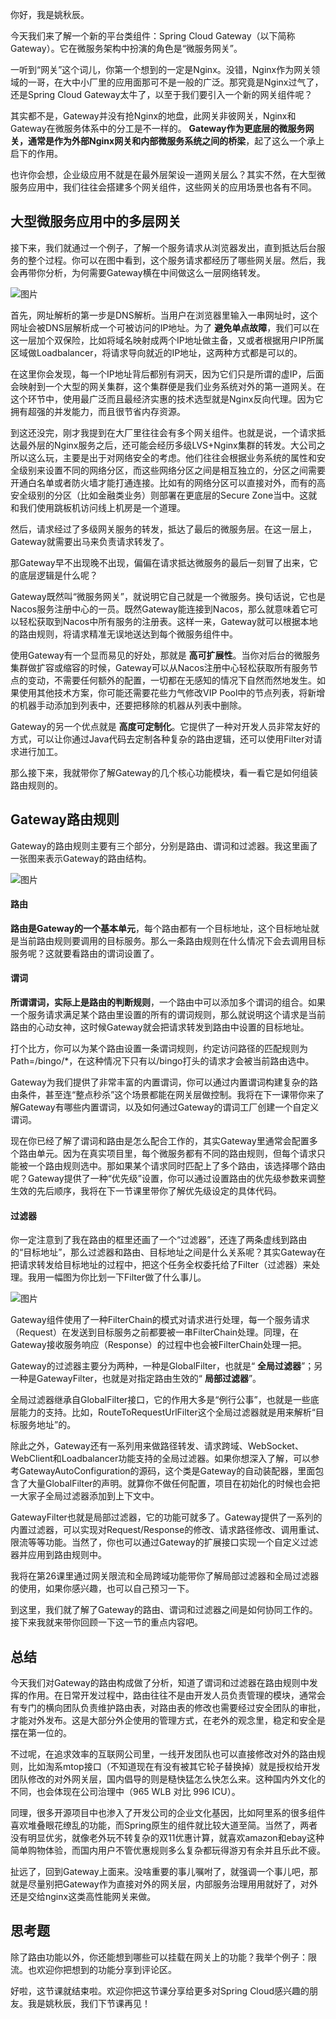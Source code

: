 你好，我是姚秋辰。

今天我们来了解一个新的平台类组件：Spring Cloud Gateway（以下简称Gateway）。它在微服务架构中扮演的角色是“微服务网关”。

一听到“网关”这个词儿，你第一个想到的一定是Nginx。没错，Nginx作为网关领域的一哥，在大中小厂里的应用面那可不是一般的广泛。那究竟是Nginx过气了，还是Spring Cloud Gateway太牛了，以至于我们要引入一个新的网关组件呢？

其实都不是，Gateway并没有抢Nginx的地盘，此网关非彼网关，Nginx和Gateway在微服务体系中的分工是不一样的。 **Gateway作为更底层的微服务网关，通常是作为外部Nginx网关和内部微服务系统之间的桥梁**，起了这么一个承上启下的作用。

也许你会想，企业级应用不就是在最外层架设一道网关层么？其实不然，在大型微服务应用中，我们往往会搭建多个网关组件，这些网关的应用场景也各有不同。

## 大型微服务应用中的多层网关

接下来，我们就通过一个例子，了解一个服务请求从浏览器发出，直到抵达后台服务的整个过程。你可以在图中看到，这个服务请求都经历了哪些网关层。然后，我会再带你分析，为何需要Gateway横在中间做这么一层网络转发。

![图片](https://static001.geekbang.org/resource/image/cc/b2/cc4f0cf5d8e54e685f5060750fafb1b2.jpg?wh=1920x1176)

首先，网址解析的第一步是DNS解析。当用户在浏览器里输入一串网址时，这个网址会被DNS层解析成一个可被访问的IP地址。为了 **避免单点故障**，我们可以在这一层加个双保险，比如将域名映射成两个IP地址做主备，又或者根据用户IP所属区域做Loadbalancer，将请求导向就近的IP地址，这两种方式都是可以的。

在这里你会发现，每一个IP地址背后都别有洞天，因为它们只是所谓的虚IP，后面会映射到一个大型的网关集群，这个集群便是我们业务系统对外的第一道网关。在这个环节中，使用最广泛而且最经济实惠的技术选型就是Nginx反向代理。因为它拥有超强的并发能力，而且很节省内存资源。

到这还没完，刚才我提到在大厂里往往会有多个网关组件。也就是说，一个请求抵达最外层的Nginx服务之后，还可能会经历多级LVS+Nginx集群的转发。大公司之所以这么玩，主要是出于对网络安全的考虑。他们往往会根据业务系统的属性和安全级别来设置不同的网络分区，而这些网络分区之间是相互独立的，分区之间需要开通白名单或者防火墙才能打通连接。比如有的网络分区可以直接对外，而有的高安全级别的分区（比如金融类业务）则部署在更底层的Secure Zone当中。这就和我们使用跳板机访问线上机房是一个道理。

然后，请求经过了多级网关服务的转发，抵达了最后的微服务层。在这一层上，Gateway就需要出马来负责请求转发了。

那Gateway早不出现晚不出现，偏偏在请求抵达微服务的最后一刻冒了出来，它的底层逻辑是什么呢？

Gateway既然叫“微服务网关”，就说明它自己就是一个微服务。换句话说，它也是Nacos服务注册中心的一员。既然Gateway能连接到Nacos，那么就意味着它可以轻松获取到Nacos中所有服务的注册表。这样一来，Gateway就可以根据本地的路由规则，将请求精准无误地送达到每个微服务组件中。

使用Gateway有一个显而易见的好处，那就是 **高可扩展性**。当你对后台的微服务集群做扩容或缩容的时候，Gateway可以从Nacos注册中心轻松获取所有服务节点的变动，不需要任何额外的配置，一切都在无感知的情况下自然而然地发生。如果使用其他技术方案，你可能还需要花些力气修改VIP Pool中的节点列表，将新增的机器手动添加到列表中，还要把移除的机器从列表中删除。

Gateway的另一个优点就是 **高度可定制化**。它提供了一种对开发人员非常友好的方式，可以让你通过Java代码去定制各种复杂的路由逻辑，还可以使用Filter对请求进行加工。

那么接下来，我就带你了解Gateway的几个核心功能模块，看一看它是如何组装路由规则的。

## Gateway路由规则

Gateway的路由规则主要有三个部分，分别是路由、谓词和过滤器。我这里画了一张图来表示Gateway的路由结构。

![图片](https://static001.geekbang.org/resource/image/9a/d2/9acbdyy94fa0415700f465df3b6558d2.jpg?wh=1920x937)

#### 路由

**路由是Gateway的一个基本单元**，每个路由都有一个目标地址，这个目标地址就是当前路由规则要调用的目标服务。那么一条路由规则在什么情况下会去调用目标服务呢？这就要看路由的谓词设置了。

#### 谓词

**所谓谓词，实际上是路由的判断规则**，一个路由中可以添加多个谓词的组合。如果一个服务请求满足某个路由里设置的所有的谓词规则，那么就说明这个请求是当前路由的心动女神，这时候Gateway就会把请求转发到路由中设置的目标地址。

打个比方，你可以为某个路由设置一条谓词规则，约定访问路径的匹配规则为Path=/bingo/\*，在这种情况下只有以/bingo打头的请求才会被当前路由选中。

Gateway为我们提供了非常丰富的内置谓词，你可以通过内置谓词构建复杂的路由条件，甚至连“整点秒杀”这个场景都能在网关层做控制。我将在下一课带你来了解Gateway有哪些内置谓词，以及如何通过Gateway的谓词工厂创建一个自定义谓词。

现在你已经了解了谓词和路由是怎么配合工作的，其实Gateway里通常会配置多个路由单元。因为在真实项目里，每个微服务都有不同的路由规则，但每个请求只能被一个路由规则选中。那如果某个请求同时匹配上了多个路由，该选择哪个路由呢？Gateway提供了一种“优先级”设置，你可以通过设置路由的优先级参数来调整生效的先后顺序，我将在下一节课里带你了解优先级设定的具体代码。

#### 过滤器

你一定注意到了我在路由的框里还画了一个“过滤器”，还连了两条虚线到路由的“目标地址”，那么过滤器和路由、目标地址之间是什么关系呢？其实Gateway在把请求转发给目标地址的过程中，把这个任务全权委托给了Filter（过滤器）来处理。我用一幅图为你比划一下Filter做了什么事儿。

![图片](https://static001.geekbang.org/resource/image/3a/19/3ae2c7a6f304aaee9be20e1c6bd9cf19.jpg?wh=1920x982)

Gateway组件使用了一种FilterChain的模式对请求进行处理，每一个服务请求（Request）在发送到目标服务之前都要被一串FilterChain处理。同理，在Gateway接收服务响应（Response）的过程中也会被FilterChain处理一把。

Gateway的过滤器主要分为两种，一种是GlobalFilter，也就是“ **全局过滤器**”；另一种是GatewayFilter，也就是对指定路由生效的“ **局部过滤器**”。

全局过滤器继承自GlobalFilter接口，它的作用大多是“例行公事”，也就是一些底层能力的支持。比如，RouteToRequestUrlFilter这个全局过滤器就是用来解析“目标服务地址”的。

除此之外，Gateway还有一系列用来做路径转发、请求跨域、WebSocket、WebClient和Loadbalancer功能支持的全局过滤器。如果你想深入了解，可以参考GatewayAutoConfiguration的源码，这个类是Gateway的自动装配器，里面包含了大量GlobalFilter的声明。就算你不做任何配置，项目在初始化的时候也会把一大家子全局过滤器添加到上下文中。

GatewayFilter也就是局部过滤器，它的功能可就多了。Gateway提供了一系列的内置过滤器，可以实现对Request/Response的修改、请求路径修改、调用重试、限流等等功能。当然了，你也可以通过Gateway的扩展接口实现一个自定义过滤器并应用到路由规则中。

我将在第26课里通过网关限流和全局跨域功能带你了解局部过滤器和全局过滤器的使用，如果你感兴趣，也可以自己预习一下。

到这里，我们就了解了Gateway的路由、谓词和过滤器之间是如何协同工作的。接下来我就来带你回顾一下这一节的重点内容吧。

## 总结

今天我们对Gateway的路由构成做了分析，知道了谓词和过滤器在路由规则中发挥的作用。在日常开发过程中，路由往往不是由开发人员负责管理的模块，通常会有专门的横向团队负责维护路由表，对路由表的修改也需要经过安全团队的审批，才能对外发布。这是大部分外企使用的管理方式，在老外的观念里，稳定和安全是摆在第一位的。

不过呢，在追求效率的互联网公司里，一线开发团队也可以直接修改对外的路由规则，比如淘系mtop接口（不知道现在有没有被其它轮子替换掉）就是授权给开发团队修改的对外网关层，国内倡导的则是糙快猛怎么快怎么来。这种国内外文化的不同，也会体现在公司治理中（965 WLB 对比 996 ICU）。

同理，很多开源项目中也渗入了开发公司的企业文化基因，比如阿里系的很多组件喜欢堆叠眼花缭乱的功能，而Spring原生的组件就比较大道至简。当然了，两者没有明显优劣，就像老外玩不转复杂的双11优惠计算，就喜欢amazon和ebay这种简单购物体验，而国内用户不管优惠规则多么复杂都玩得游刃有余并且乐此不疲。

扯远了，回到Gateway上面来。没啥重要的事儿嘱咐了，就强调一个事儿吧，那就是尽量别把Gateway作为直接对外的网关层，内部服务治理用用就好了，对外还是交给nginx这类高性能网关来做。

## 思考题

除了路由功能以外，你还能想到哪些可以挂载在网关上的功能？我举个例子：限流。也欢迎你把想到的功能分享到评论区。

好啦，这节课就结束啦。欢迎你把这节课分享给更多对Spring Cloud感兴趣的朋友。我是姚秋辰，我们下节课再见！